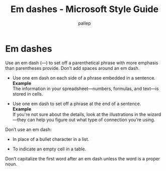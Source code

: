 ﻿---
title: Em dashes - Microsoft Style Guide
author: pallep
ms.author: pallep
ms.date: 01/19/2018
ms.topic: article
ms.prod: non-product-specific
---

# Em dashes

Use
an em dash (—) to set off a parenthetical phrase with more
emphasis than parentheses provide. Don’t add spaces around an em
dash.

  - Use one em dash on each side of a phrase embedded in a sentence.  
    **Example**  
    The information in your spreadsheet—numbers, formulas, and text—is stored in cells.

  - Use one em dash to set off a phrase at the end of a sentence.  
    **Example**  
    If you're not sure about the details, look at the illustrations in the wizard—they can help you figure out what type of connection you’re using.

Don’t use an em dash:

  - In place of a bullet character in a list.  
  
  - To indicate an empty cell in a table.

Don’t capitalize the first word after an em dash unless the word is a proper noun.
